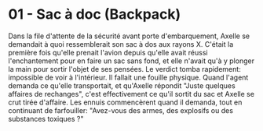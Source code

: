 # 01 - Sac à doc (Backpack)

Dans la file d'attente de la sécurité avant porte d'embarquement, Axelle se demandait à quoi ressemblerait son sac à dos aux rayons X. C'était la première fois qu'elle prenait l'avion depuis qu'elle avait réussi l'enchantement pour en faire un sac sans fond, et elle n'avait qu'à y plonger la main pour sortir l'objet de ses pensées. Le verdict tomba rapidement: impossible de voir à l'intérieur. Il fallait une fouille physique. Quand l'agent demanda ce qu'elle transportait, et qu'Axelle répondit "Juste quelques affaires de rechanges", c'est effectivement ce qu'il sortit du sac et Axelle se crut tirée d'affaire. Les ennuis commencèrent quand il demanda, tout en continuant de farfouiller: "Avez-vous des armes, des explosifs ou des substances toxiques ?"
